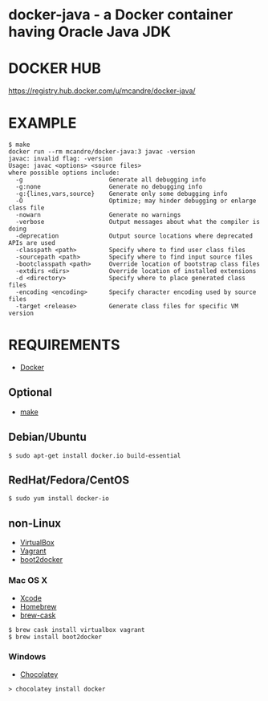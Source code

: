 # docker-java - a Docker container having Oracle Java JDK

# DOCKER HUB

https://registry.hub.docker.com/u/mcandre/docker-java/

# EXAMPLE

```
$ make
docker run --rm mcandre/docker-java:3 javac -version
javac: invalid flag: -version
Usage: javac <options> <source files>
where possible options include:
  -g                        Generate all debugging info
  -g:none                   Generate no debugging info
  -g:{lines,vars,source}    Generate only some debugging info
  -O                        Optimize; may hinder debugging or enlarge class file
  -nowarn                   Generate no warnings
  -verbose                  Output messages about what the compiler is doing
  -deprecation              Output source locations where deprecated APIs are used
  -classpath <path>         Specify where to find user class files
  -sourcepath <path>        Specify where to find input source files
  -bootclasspath <path>     Override location of bootstrap class files
  -extdirs <dirs>           Override location of installed extensions
  -d <directory>            Specify where to place generated class files
  -encoding <encoding>      Specify character encoding used by source files
  -target <release>         Generate class files for specific VM version
```

# REQUIREMENTS

* [Docker](https://www.docker.com/)

## Optional

* [make](http://www.gnu.org/software/make/)

## Debian/Ubuntu

```
$ sudo apt-get install docker.io build-essential
```

## RedHat/Fedora/CentOS

```
$ sudo yum install docker-io
```

## non-Linux

* [VirtualBox](https://www.virtualbox.org/)
* [Vagrant](https://www.vagrantup.com/)
* [boot2docker](http://boot2docker.io/)

### Mac OS X

* [Xcode](http://itunes.apple.com/us/app/xcode/id497799835?ls=1&mt=12)
* [Homebrew](http://brew.sh/)
* [brew-cask](http://caskroom.io/)

```
$ brew cask install virtualbox vagrant
$ brew install boot2docker
```

### Windows

* [Chocolatey](https://chocolatey.org/)

```
> chocolatey install docker
```
